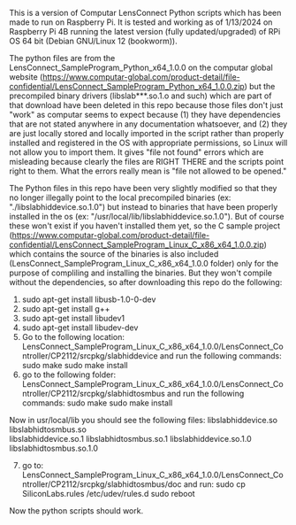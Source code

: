 This is a version of Computar LensConnect Python scripts which has been made to run on Raspberry Pi. It is tested
and working as of 1/13/2024 on Raspberry Pi 4B running the latest version (fully updated/upgraded) of RPi OS 64 
bit (Debian GNU/Linux 12 (bookworm)).

The python files are from the LensConnect_SampleProgram_Python_x64_1.0.0 on the computar global website 
(https://www.computar-global.com/product-detail/file-confidential/LensConnect_SampleProgram_Python_x64_1.0.0.zip)
but the precompiled binary drivers (libslab***.so.1.o and such) which are part of that download have been deleted in
this repo because those files don't just "work" as computar seems to expect because (1) they have dependencies 
that are not stated anywhere in any documentation whatsoever, and (2) they are just locally stored and locally 
imported in the script rather than properly installed and registered in the OS with appropriate permissions, so 
Linux will not allow you to import them. It gives "file not found" errors which are misleading because clearly 
the files are RIGHT THERE and the scripts point right to them. What the errors really mean is "file not allowed 
to be opened." 

The Python files in this repo have been very slightly modified so that they no longer illegally point to the local 
precompiled binaries (ex: "./libslabhiddevice.so.1.0") but instead to binaries that have been properly installed 
in the os (ex: "/usr/local/lib/libslabhiddevice.so.1.0"). 
But of course these won't exist if you haven't installed them yet, so the C sample project 
(https://www.computar-global.com/product-detail/file-confidential/LensConnect_SampleProgram_Linux_C_x86_x64_1.0.0.zip) 
which contains the source of the binaries is also included (LensConnect_SampleProgram_Linux_C_x86_x64_1.0.0 folder) 
only for the purpose of compliling and installing the binaries. But they won't compile without the dependencies, so
after downloading this repo do the following:

1. sudo apt-get install libusb-1.0-0-dev
2. sudo apt-get install g++
3. sudo apt-get install libudev1
4. sudo apt-get install libudev-dev
5. Go to the following location:
LensConnect_SampleProgram_Linux_C_x86_x64_1.0.0/LensConnect_Controller/CP2112/srcpkg/slabhiddevice
and run the following commands:
sudo make
sudo make install
6. go to the following folder:
LensConnect_SampleProgram_Linux_C_x86_x64_1.0.0/LensConnect_Controller/CP2112/srcpkg/slabhidtosmbus
and run the following commands:
sudo make
sudo make install

Now in usr/local/lib you should see the following files:
libslabhiddevice.so      libslabhidtosmbus.so      
libslabhiddevice.so.1    libslabhidtosmbus.so.1
libslabhiddevice.so.1.0  libslabhidtosmbus.so.1.0

7. go to:
LensConnect_SampleProgram_Linux_C_x86_x64_1.0.0/LensConnect_Controller/CP2112/srcpkg/slabhidtosmbus/doc
and run:
sudo cp SiliconLabs.rules /etc/udev/rules.d
sudo reboot

Now the python scripts should work.